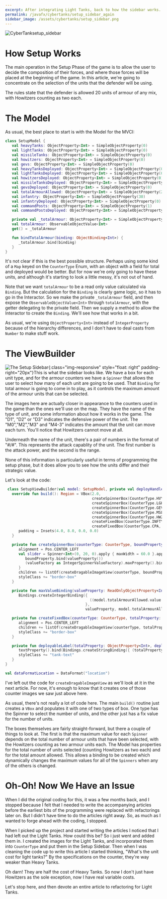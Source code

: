 ```yaml
---
excerpt: After integrating Light Tanks, back to how the sidebar works.
permalink: /javafx/cybertanks/setup_sidebar_again
sidebar_image: /assets/cybertanks/setup_sidebar.png
---
```


![CyberTank]({{page.banner}})setup_sidebar

# How Setup Works

The main operation in the Setup Phase of the game is to allow the user to decide the composition of their forces, and where those forces will be placed at the beginning of the game.  In this article, we're going to concentrate on the selection of the units that the defender will be using.

The rules state that the defender is allowed 20 units of armour of any mix, with Howitzers counting as two each.  

# The Model

As usual, the best place to start is with the Model for the MVCI:

``` kotlin
class SetupModel {
   val heavyTanks: ObjectProperty<Int> = SimpleObjectProperty(0)
   val lightTanks: ObjectProperty<Int> = SimpleObjectProperty(0)
   val missileTanks: ObjectProperty<Int> = SimpleObjectProperty(0)
   val howitzers: ObjectProperty<Int> = SimpleObjectProperty(0)
   val gevs: ObjectProperty<Int> = SimpleObjectProperty(0)
   val heavyTanksDeployed: ObjectProperty<Int> = SimpleObjectProperty(0)
   val lightTanksDeployed: ObjectProperty<Int> = SimpleObjectProperty(0)
   val howitzersDeployed: ObjectProperty<Int> = SimpleObjectProperty(0)
   val missileTanksDeployed: ObjectProperty<Int> = SimpleObjectProperty(0)
   val gevsDeployed: ObjectProperty<Int> = SimpleObjectProperty(0)
   val totalArmourAllowed: ObjectProperty<Int> = SimpleObjectProperty(20)
   val infantry: ObjectProperty<Int> = SimpleObjectProperty(30)
   val infantryDeployed: ObjectProperty<Int> = SimpleObjectProperty(0)
   val commandPosts: ObjectProperty<Int> = SimpleObjectProperty(1)
   val commandPostsDeployed: ObjectProperty<Int> = SimpleObjectProperty(0)

   private val _totalArmour: ObjectProperty<Int> = SimpleObjectProperty(0)
   val totalArmour: ObservableObjectValue<Int>
   get() = _totalArmour

   fun bindTotalArmour(binding: ObjectBinding<Int>) {
      _totalArmour.bind(binding)
   }
}
```
It's not clear if this is the best possible structure.  Perhaps using some kind of a `Map` keyed on the `CounterType` Enum, with an object with a field for total and deployed would be better.  But for now we're only going to have these units, and although it's starting to look a little messy, it's not out of hand.

Note that we want `totalArmour` to be a read only value calculated via `Binding`.  But the calculation for the `Binding` is clearly game logic, so it has to go in the Interactor.  So we make the private `_totalArmour` field, and then expose the `ObservableObjectValue<Int>` through `totalArmour`, with the getter delegating to the private field.  Then we supply a method to allow the Interactor to create the `Binding`.  We'll see how that works in a bit.

As usual, we're using `ObjectProperty<Int>` instead of `IntegerProperty` because of the hierarchy differences, and I don't have to deal casts from `Number` to make stuff work.

# The ViewBuilder

![The Setup Sidebar]({{page.sidebar_image}}){:class="img-responsive" style="float: right" padding-right="20px"}This is what the sidebar looks like.  We have a box for each unit type, and for the armour counters we have a `Spinner` that allows the user to select how many of each unit are going to be used.  That `Binding` for total armour is going to come in to play, as it controls the maximum amount of the armour units that can be selected.

The images here are actually closer in appearance to the counters used in the game than the ones we'll use on the map.  They have the name of the type of unit, and some information about how it works in the game.  The "D1", "D2" or "D3" indicates the defensive power of the unit.  The "M0","M2","M3" and "M4-3" indicates the amount that the unit can move each turn.  You'll notice that Howitzers cannot move at all.  

Underneath the name of the unit, there's a pair of numbers in the format of "#/#".  This represents the attack capablity of the unit.  The first number is the attack power, and the second is the range.  

None of this information is particularly useful in terms of programming the setup phase, but it does allow you to see how the units differ and their strategic value.  

Let's look at the code:

``` kotlin
 class SetupViewBuilder(val model: SetupModel, private val deployHandler: BiConsumer<CounterType, Location>) : Builder<Region> {
   override fun build(): Region = VBox(2.0,
                                       createSpinnerBox(CounterType.HVYTK, model.heavyTanks, model.heavyTanksDeployed),
                                       createSpinnerBox(CounterType.LGHTK, model.heavyTanks, model.heavyTanksDeployed),
                                       createSpinnerBox(CounterType.GEV, model.gevs, model.gevsDeployed),
                                       createSpinnerBox(CounterType.MSLTK, model.missileTanks, model.missileTanksDeployed),
                                       createSpinnerBox(CounterType.HWZR, model.howitzers, model.howitzersDeployed),
                                       createFixedBox(CounterType.INFTY1, model.infantry, model.infantryDeployed),
                                       createFixedBox(CounterType.CPA, model.commandPosts, model.commandPostsDeployed)).apply {
      padding = Insets(4.0, 8.0, 0.0, 0.0)
   }

   private fun createSpinnerBox(counterType: CounterType, boundProperty: ObjectProperty<Int>, deployedProperty: ObjectProperty<Int>) = HBox(12.0).apply {
      alignment = Pos.CENTER_LEFT
      val slider = Spinner<Int>(0, 20, 0).apply { maxWidth = 60.0 }.apply {
         boundProperty.bind(valueProperty())
         (valueFactory as IntegerSpinnerValueFactory).maxProperty().bind(maxValueBinding(valueProperty()))
      }
      children += listOf(createDragableImageView(counterType, boundProperty, deployedProperty), slider, deployableLabel(boundProperty, deployedProperty))
      styleClass += "border-box"
   }

   private fun maxValueBinding(valueProperty: ReadOnlyObjectProperty<Int>, unitCost: Int) =
      Bindings.createIntegerBinding({
                                      ((model.totalArmourAllowed.value - model.totalArmour.value) / unitCost) + valueProperty.value
                                    },
                                    valueProperty, model.totalArmourAllowed, model.totalArmour)

   private fun createFixedBox(counterType: CounterType, totalProperty: ObjectProperty<Int>, deployedProperty: ObjectProperty<Int>) = HBox(12.0).apply {
      alignment = Pos.CENTER_LEFT
      children += listOf(createDragableImageView(counterType, totalProperty, deployedProperty), deployableLabel(totalProperty, deployedProperty))
      styleClass += "border-box"
   }

   private fun deployableLabel(totalProperty: ObjectProperty<Int>, deployedProperty: ObjectProperty<Int>) = Label().apply {
      textProperty().bind(Bindings.createStringBinding({ (totalProperty.value - deployedProperty.value).toString() }, totalProperty, deployedProperty))
      styleClass += "tank-text"
   }
}

val dataFormatLocation = DataFormat("location")
```

I've left out the code for `createDragableImageView` as we'll look at it in the next article.  For now, it's enough to know that it creates one of those counter images we saw just above here.  

As usual, there's not really a lot of code here.  The main `build()` routine just creates a `VBox` and populates it with one of two types of box.  One type has the Spinner to select the number of units, and the other just has a fix value for the number of units.  

The boxes themselves are fairly straight-forward, but there a couple of things to look at.  The first is that the maximum value for each `Spinner` depends on the total number of armour units that have been selected, with the Howitzers counting as two armour units each.  The Model has properties for the total number of units selected (counting Howitzers as two each) and for the total amount allowed.  This allows a binding to be created which dynamically changes the maximum values for all of the `Spinners` when any of the others is changed.

# Oh-Oh!  Now We Have an Issue

When I did the original coding for this, it was a few months back, and I stopped because I felt that I needed to write the accompanying articles before the earliest bits of the programming were replaced with refactorings later on.  But I didn't have time to do the articles right away.  So, as much as I wanted to forge ahead with the coding, I stopped.

When I picked up the project and started writing the articles I noticed that I had left out the Light Tanks.  How could this be?  So i just went and added them in.  I created the images for the Light Tanks, and incorporated them into `CounterType` and put them in the Setup Sidebar.  Then when I was cleaning the code up to write this article I started thinking, "What's the unit cost for light tanks?"  By the specifications on the counter, they're way weaker than Heavy Tanks.

Oh darn!  They are half the cost of Heavy Tanks.  So now I don't just have Howitzers as the sole exception, now I have real variable costs.  

Let's stop here, and then devote an entire article to refactoring for Light Tanks.
